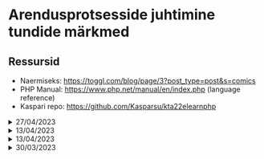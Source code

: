 # Arendusprotsesside juhtimine tundide märkmed

## Ressursid
- Naermiseks: https://toggl.com/blog/page/3?post_type=post&s=comics
- PHP Manual: https://www.php.net/manual/en/index.php (language reference)
- Kaspari repo: https://github.com/Kasparsu/kta22elearnphp

<details>
  <Summary>27/04/2023</Summary>

  1) Materjale:
    - https://en.wikipedia.org/wiki/Shebang_(Unix)
    - https://learn.microsoft.com/en-us/windows/powertoys/
    - https://www.php.net/manual/en/types.comparisons.php
  2) PHP ja andmebaaside kasutamine:
    - Tarvilik ennekõike välja valida, millist andmebaasi kasutada.
    - Mõned andmebaasid:
      - https://www.postgresql.org/download/
      - https://www.mysql.com/
      - https://mariadb.org/
      - https://sqlite.org/index.html
    - Andmebaaside haldustööriistad:
      - SQL Clients:
        - https://medevel.com/17-sql-client-open-source/
        - https://www.jetbrains.com/datagrip/
  3) Andmebaasi ülesseadmine:
    - Installisime DataGripi, lõime "posts" tabeli ja enablisime php-le (php.inis) extensioni pdo_sqlite
    - PDO manual https://www.php.net/manual/en/book.pdo.php
    - Connecting the database (PDO Example): https://www.w3schools.com/php/php_mysql_connect.asp
  4) Andmebaasist andmete saamine:
    - 

</details>

<details>
  <Summary>13/04/2023</Summary>

  1) Teemad: traits, interfaces, magic methods, mitme PHP faili kasutus, PHP kasutamine veebis
    - magic methods lisa infot: https://www.php.net/manual/en/language.oop5.magic.php
  2) Autoloading: https://en.wikipedia.org/wiki/SOLID
  3) Composer: https://getcomposer.org/
  4) Kodune ülesanne, lugemiseks:
    - https://www.php-fig.org/psr/psr-4/
    - https://www.php-fig.org/psr/psr-1/
    - https://www.php-fig.org/psr/psr-12/
    - https://phptherightway.com/

</details>

<details>
  <Summary>13/04/2023</Summary>

  Kommentaariks: Kuna arendusprotsessi juhtimisest pole eriti pikalt midagi rääkida siis keskendume hoopis veidi rohkem PHP-le.

  1) Algselt loodud C ja HTMLi ühenduslüliks. Circa versioon 5-st võiks öelda, et PHPst oli välja kujunendud täiesti omaette programmeerimiskeel.
    - Huvitav fakt, versioon 6-st hüpati lihtsalt üle. See pidi tulema välja, kuid tehti enne lansseeringut otsus, et seda ei lastagi välja.
  2) PHPl on olemas väga hea dokumentatsioon: https://www.php.net/docs.php
  3) Miks PHP? Kui teistes keeltes saab teha tehniliselt väga palju asju siis PHP on ainult serveri poolne keel, millega saab teha kahte asja, veebilehti ja käsurea programme. Sellest annab märku ka asjaolu, et PHPs, erinevalt teisest keeltes on veebiraamistike kümneid, mis on kõik väga head.
    - PHP = PHP Hypertext Preprocessor (recursive acronym on siin sõna otses mõttes programmeerijate nali)
  4) PHPl puudub installer (s.t. ka wingetis seda pole), see tuleb Zipina alla tõmmata paigutada õigesse kausta.
    - **PHP Install:**
      - https://windows.php.net/download#php-8.2 (VS16 x64 Non Thread Safe (2023-Apr-12 09:14:08))
      - unzip + cut all
      - /c/
      - uus kaust "php" + paste
      - käsureal kasutamiseks tuleb lisada sellele path
        - search edit system environment variables
        - environment variables
        - system variables "Path"
        - Edit
        - New, lisa path -> OK, OK, OK
        - *Pathi muutmisel vajab terminal restarti*
        - saad edukat installi lihtsalt kontrollida `php -v` käsuga
  5) Lõime uue "learnphp" repo
  6) PHP märkmed: 
    - PHP on algselt olnud template keel ja see on siiani kasutatav.
    - kui fail sisaldab ainult PHPd siis lõpumärke see ei vaja. Kui tahad HTMLi vahele siis vajab, näide:
      ````
      <?php
        echo "hello world";
      ?>
      <h1>Hello PHP</h1>
      <?php
          echo "hello world";
      ?>
      ````
    - Pole treppimise tundlik
    - käivitamiseks kaks varianti:
      - käsureal `php failinimi.php`
      - built in serves, s.t. veebibrauseris (default) `php -S localhost:<aadressi number>`
      - loogiliste blokkide loppu oodatakse semikoolonit
    - kommentaarid:
      - `//` line comment
      - `/**/` block comment
    - muutujad:
      - `$` märgistatud kohustuslikult alati
      - pole tyybi tundlikud
      - jatkasin kommentaaridega index.php failis, kiirem...

</details>

<details>
  <Summary>30/03/2023</Summary>

  1) Tööriistad:
    - Toggl - time-tracking
    - Management:
      - Jira
      - Trello
      - Asana
      - AzureDevOPS

  2) Arendusmetoodikad:
    - https://www.slideshare.net/hareshkarkar/overview-of-agile-methodology
    - https://www.youtube.com/watch?v=a-BOSpxYJ9M
    - Waterfall vs Agile
      - https://agilemanifesto.org/
      - Scrum
      - Kanban
      - RUP
      - XP jne

</details>
